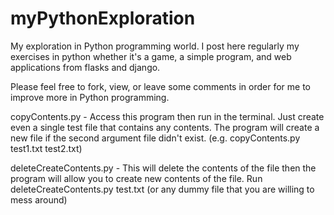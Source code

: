 # myPythonExploration
My exploration in Python programming world.  I post here regularly my exercises in python whether it's a game, a simple program, and web applications from flasks and django.

Please feel free to fork, view, or leave some comments in order for me to improve more in Python programming.

copyContents.py - Access this program then run in the terminal.  Just create even a single test file that contains any contents.  The program will create a new file if the second argument file didn't exist. (e.g. copyContents.py test1.txt test2.txt)

deleteCreateContents.py - This will delete the contents of the file then the program will allow you to create new contents of the file.  Run deleteCreateContents.py test.txt (or any dummy file that you are willing to mess around)


